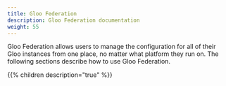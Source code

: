 ```yaml
---
title: Gloo Federation
description: Gloo Federation documentation
weight: 55
---
```


Gloo Federation allows users to manage the configuration for all of their Gloo instances from one place, no matter what platform they run on. The following sections describe how to use Gloo Federation.

{{% children description="true" %}}